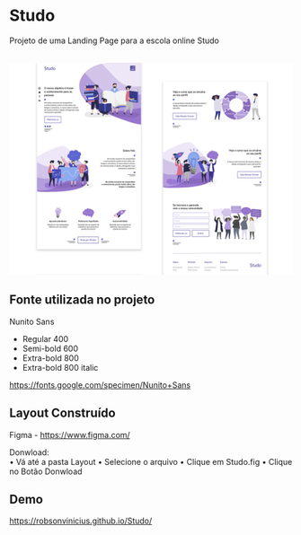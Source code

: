 ﻿# Studo

Projeto de uma Landing Page para a escola online Studo<br><br>

![Preview Desktop Studo](Layout/thumbnail.png)


## Fonte utilizada no projeto
Nunito Sans 
+ Regular 400
+ Semi-bold 600
+ Extra-bold 800
+ Extra-bold 800 italic

https://fonts.google.com/specimen/Nunito+Sans


## Layout Construído 
Figma - https://www.figma.com/<br>

Donwload: <br>
• Vá até a pasta Layout 
• Selecione o arquivo 
• Clique em Studo.fig
• Clique no Botão Donwload


## Demo 
https://robsonvinicius.github.io/Studo/
